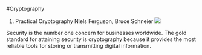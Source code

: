 #Cryptography

1. Practical Cryptography Niels Ferguson, Bruce Schneier 
![](https://images-na.ssl-images-amazon.com/images/I/41LLwfr27lL._SX397_BO1,204,203,200_.jpg)


Security is the number one concern for businesses worldwide. The gold standard for attaining security is cryptography because it provides the most reliable tools for storing or transmitting digital information.
